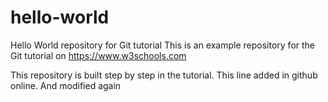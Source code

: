 # hello-world
Hello World repository for Git tutorial
This is an example repository for the Git tutorial on https://www.w3schools.com

This repository is built step by step in the tutorial.
This line added in github online. And modified again
